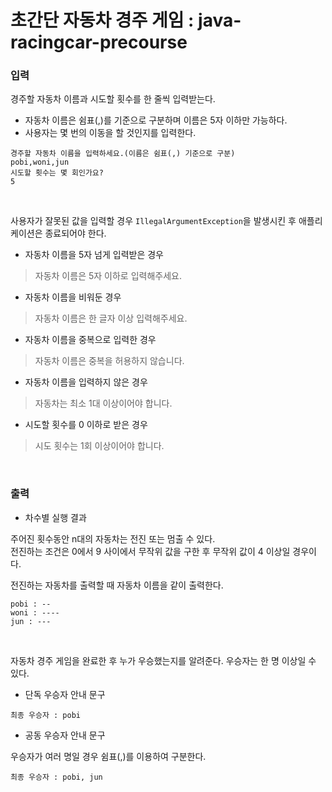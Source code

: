 # 초간단 자동차 경주 게임 : java-racingcar-precourse

### **입력**

경주할 자동차 이름과 시도할 횟수를 한 줄씩 입력받는다.

- 자동차 이름은 쉼표(,)를 기준으로 구분하며 이름은 5자 이하만 가능하다.
- 사용자는 몇 번의 이동을 할 것인지를 입력한다.

```
경주할 자동차 이름을 입력하세요.(이름은 쉼표(,) 기준으로 구분)
pobi,woni,jun
시도할 횟수는 몇 회인가요?
5
```

</br>

사용자가 잘못된 값을 입력할 경우 `IllegalArgumentException`을 발생시킨 후 애플리케이션은 종료되어야 한다.

- 자동차 이름을 5자 넘게 입력받은 경우

> 자동차 이름은 5자 이하로 입력해주세요.

- 자동차 이름을 비워둔 경우

> 자동차 이름은 한 글자 이상 입력해주세요.

- 자동차 이름을 중복으로 입력한 경우

> 자동차 이름은 중복을 허용하지 않습니다.

- 자동차 이름을 입력하지 않은 경우

> 자동차는 최소 1대 이상이어야 합니다.

- 시도할 횟수를 0 이하로 받은 경우

> 시도 횟수는 1회 이상이어야 합니다.

<br />

### **출력**

- 차수별 실행 결과

주어진 횟수동안 n대의 자동차는 전진 또는 멈출 수 있다. </br>
전진하는 조건은 0에서 9 사이에서 무작위 값을 구한 후 무작위 값이 4 이상일 경우이다. </br>

전진하는 자동차를 출력할 때 자동차 이름을 같이 출력한다.

```
pobi : --
woni : ----
jun : ---

```

<br />

자동차 경주 게임을 완료한 후 누가 우승했는지를 알려준다. 우승자는 한 명 이상일 수 있다.

- 단독 우승자 안내 문구

```
최종 우승자 : pobi

```

- 공동 우승자 안내 문구 </br>

우승자가 여러 명일 경우 쉼표(,)를 이용하여 구분한다.

```
최종 우승자 : pobi, jun

```
